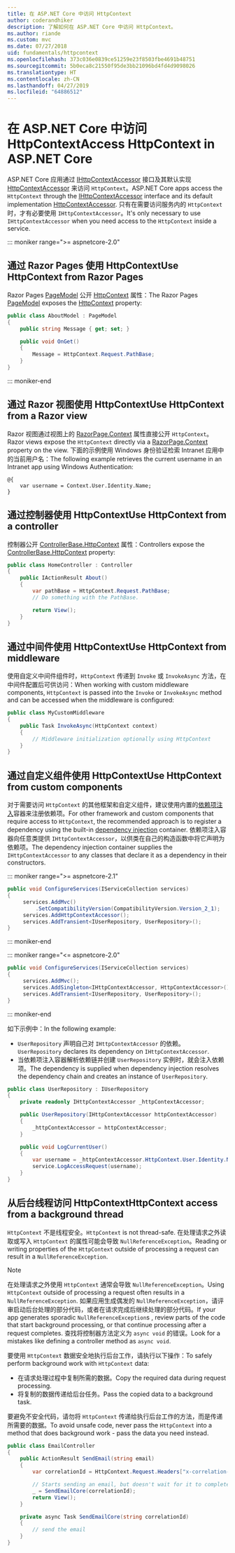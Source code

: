 ```yaml
---
title: 在 ASP.NET Core 中访问 HttpContext
author: coderandhiker
description: 了解如何在 ASP.NET Core 中访问 HttpContext。
ms.author: riande
ms.custom: mvc
ms.date: 07/27/2018
uid: fundamentals/httpcontext
ms.openlocfilehash: 373c036e0839ce51259e23f8503fbe4691b48751
ms.sourcegitcommit: 5b0eca8c21550f95de3bb21096bd4fd4d9098026
ms.translationtype: HT
ms.contentlocale: zh-CN
ms.lasthandoff: 04/27/2019
ms.locfileid: "64886512"
---
```

# <a name="access-httpcontext-in-aspnet-core"></a><span data-ttu-id="f3a0a-103">在 ASP.NET Core 中访问 HttpContext</span><span class="sxs-lookup"><span data-stu-id="f3a0a-103">Access HttpContext in ASP.NET Core</span></span>

<span data-ttu-id="f3a0a-104">ASP.NET Core 应用通过 [IHttpContextAccessor](/dotnet/api/microsoft.aspnetcore.http.ihttpcontextaccessor) 接口及其默认实现 [HttpContextAccessor](/dotnet/api/microsoft.aspnetcore.http.httpcontextaccessor) 来访问 `HttpContext`。</span><span class="sxs-lookup"><span data-stu-id="f3a0a-104">ASP.NET Core apps access the `HttpContext` through the [IHttpContextAccessor](/dotnet/api/microsoft.aspnetcore.http.ihttpcontextaccessor) interface and its default implementation [HttpContextAccessor](/dotnet/api/microsoft.aspnetcore.http.httpcontextaccessor).</span></span> <span data-ttu-id="f3a0a-105">只有在需要访问服务内的 `HttpContext` 时，才有必要使用 `IHttpContextAccessor`。</span><span class="sxs-lookup"><span data-stu-id="f3a0a-105">It's only necessary to use `IHttpContextAccessor` when you need access to the `HttpContext` inside a service.</span></span>

::: moniker range=">= aspnetcore-2.0"

## <a name="use-httpcontext-from-razor-pages"></a><span data-ttu-id="f3a0a-106">通过 Razor Pages 使用 HttpContext</span><span class="sxs-lookup"><span data-stu-id="f3a0a-106">Use HttpContext from Razor Pages</span></span>

<span data-ttu-id="f3a0a-107">Razor Pages [PageModel](/dotnet/api/microsoft.aspnetcore.mvc.razorpages.pagemodel) 公开 [HttpContext](/dotnet/api/microsoft.aspnetcore.mvc.razorpages.pagemodel.httpcontext) 属性：</span><span class="sxs-lookup"><span data-stu-id="f3a0a-107">The Razor Pages [PageModel](/dotnet/api/microsoft.aspnetcore.mvc.razorpages.pagemodel) exposes the [HttpContext](/dotnet/api/microsoft.aspnetcore.mvc.razorpages.pagemodel.httpcontext) property:</span></span>

```csharp
public class AboutModel : PageModel
{
    public string Message { get; set; }

    public void OnGet()
    {
        Message = HttpContext.Request.PathBase;
    }
}
```

::: moniker-end

## <a name="use-httpcontext-from-a-razor-view"></a><span data-ttu-id="f3a0a-108">通过 Razor 视图使用 HttpContext</span><span class="sxs-lookup"><span data-stu-id="f3a0a-108">Use HttpContext from a Razor view</span></span>

<span data-ttu-id="f3a0a-109">Razor 视图通过视图上的 [RazorPage.Context](/dotnet/api/microsoft.aspnetcore.mvc.razor.razorpage.context#Microsoft_AspNetCore_Mvc_Razor_RazorPage_Context) 属性直接公开 `HttpContext`。</span><span class="sxs-lookup"><span data-stu-id="f3a0a-109">Razor views expose the `HttpContext` directly via a [RazorPage.Context](/dotnet/api/microsoft.aspnetcore.mvc.razor.razorpage.context#Microsoft_AspNetCore_Mvc_Razor_RazorPage_Context) property on the view.</span></span> <span data-ttu-id="f3a0a-110">下面的示例使用 Windows 身份验证检索 Intranet 应用中的当前用户名：</span><span class="sxs-lookup"><span data-stu-id="f3a0a-110">The following example retrieves the current username in an Intranet app using Windows Authentication:</span></span>

```cshtml
@{
    var username = Context.User.Identity.Name;
}
```

## <a name="use-httpcontext-from-a-controller"></a><span data-ttu-id="f3a0a-111">通过控制器使用 HttpContext</span><span class="sxs-lookup"><span data-stu-id="f3a0a-111">Use HttpContext from a controller</span></span>

<span data-ttu-id="f3a0a-112">控制器公开 [ControllerBase.HttpContext](/dotnet/api/microsoft.aspnetcore.mvc.controllerbase.httpcontext) 属性：</span><span class="sxs-lookup"><span data-stu-id="f3a0a-112">Controllers expose the [ControllerBase.HttpContext](/dotnet/api/microsoft.aspnetcore.mvc.controllerbase.httpcontext) property:</span></span>

```csharp
public class HomeController : Controller
{
    public IActionResult About()
    {
        var pathBase = HttpContext.Request.PathBase;
        // Do something with the PathBase.

        return View();
    }
}
```

## <a name="use-httpcontext-from-middleware"></a><span data-ttu-id="f3a0a-113">通过中间件使用 HttpContext</span><span class="sxs-lookup"><span data-stu-id="f3a0a-113">Use HttpContext from middleware</span></span>

<span data-ttu-id="f3a0a-114">使用自定义中间件组件时，`HttpContext` 传递到 `Invoke` 或 `InvokeAsync` 方法，在中间件配置后可供访问：</span><span class="sxs-lookup"><span data-stu-id="f3a0a-114">When working with custom middleware components, `HttpContext` is passed into the `Invoke` or `InvokeAsync` method and can be accessed when the middleware is configured:</span></span>

```csharp
public class MyCustomMiddleware
{
    public Task InvokeAsync(HttpContext context)
    {
        // Middleware initialization optionally using HttpContext
    }
}
```

## <a name="use-httpcontext-from-custom-components"></a><span data-ttu-id="f3a0a-115">通过自定义组件使用 HttpContext</span><span class="sxs-lookup"><span data-stu-id="f3a0a-115">Use HttpContext from custom components</span></span>

<span data-ttu-id="f3a0a-116">对于需要访问 `HttpContext` 的其他框架和自定义组件，建议使用内置的[依赖项注入](xref:fundamentals/dependency-injection)容器来注册依赖项。</span><span class="sxs-lookup"><span data-stu-id="f3a0a-116">For other framework and custom components that require access to `HttpContext`, the recommended approach is to register a dependency using the built-in [dependency injection](xref:fundamentals/dependency-injection) container.</span></span> <span data-ttu-id="f3a0a-117">依赖项注入容器向任意类提供 `IHttpContextAccessor`，以供类在自己的构造函数中将它声明为依赖项。</span><span class="sxs-lookup"><span data-stu-id="f3a0a-117">The dependency injection container supplies the `IHttpContextAccessor` to any classes that declare it as a dependency in their constructors.</span></span>

::: moniker range=">= aspnetcore-2.1"

```csharp
public void ConfigureServices(IServiceCollection services)
{
     services.AddMvc()
         .SetCompatibilityVersion(CompatibilityVersion.Version_2_1);
     services.AddHttpContextAccessor();
     services.AddTransient<IUserRepository, UserRepository>();
}
```

::: moniker-end

::: moniker range="<= aspnetcore-2.0"

```csharp
public void ConfigureServices(IServiceCollection services)
{
     services.AddMvc();
     services.AddSingleton<IHttpContextAccessor, HttpContextAccessor>();
     services.AddTransient<IUserRepository, UserRepository>();
}
```

::: moniker-end

<span data-ttu-id="f3a0a-118">如下示例中：</span><span class="sxs-lookup"><span data-stu-id="f3a0a-118">In the following example:</span></span>

* <span data-ttu-id="f3a0a-119">`UserRepository` 声明自己对 `IHttpContextAccessor` 的依赖。</span><span class="sxs-lookup"><span data-stu-id="f3a0a-119">`UserRepository` declares its dependency on `IHttpContextAccessor`.</span></span>
* <span data-ttu-id="f3a0a-120">当依赖项注入容器解析依赖链并创建 `UserRepository` 实例时，就会注入依赖项。</span><span class="sxs-lookup"><span data-stu-id="f3a0a-120">The dependency is supplied when dependency injection resolves the dependency chain and creates an instance of `UserRepository`.</span></span>

```csharp
public class UserRepository : IUserRepository
{
    private readonly IHttpContextAccessor _httpContextAccessor;

    public UserRepository(IHttpContextAccessor httpContextAccessor)
    {
        _httpContextAccessor = httpContextAccessor;
    }

    public void LogCurrentUser()
    {
        var username = _httpContextAccessor.HttpContext.User.Identity.Name;
        service.LogAccessRequest(username);
    }
}
```

## <a name="httpcontext-access-from-a-background-thread"></a><span data-ttu-id="f3a0a-121">从后台线程访问 HttpContext</span><span class="sxs-lookup"><span data-stu-id="f3a0a-121">HttpContext access from a background thread</span></span>

<span data-ttu-id="f3a0a-122">`HttpContext` 不是线程安全。</span><span class="sxs-lookup"><span data-stu-id="f3a0a-122">`HttpContext` is not thread-safe.</span></span> <span data-ttu-id="f3a0a-123">在处理请求之外读取或写入 `HttpContext` 的属性可能会导致 `NullReferenceException`。</span><span class="sxs-lookup"><span data-stu-id="f3a0a-123">Reading or writing properties of the `HttpContext` outside of processing a request can result in a `NullReferenceException`.</span></span>

> [!NOTE]
> <span data-ttu-id="f3a0a-124">在处理请求之外使用 `HttpContext` 通常会导致 `NullReferenceException`。</span><span class="sxs-lookup"><span data-stu-id="f3a0a-124">Using `HttpContext` outside of processing a request often results in a `NullReferenceException`.</span></span> <span data-ttu-id="f3a0a-125">如果应用生成偶发的 `NullReferenceException`，请评审启动后台处理的部分代码，或者在请求完成后继续处理的部分代码。</span><span class="sxs-lookup"><span data-stu-id="f3a0a-125">If your app generates sporadic `NullReferenceException`s , review parts of the code that start background processing, or that continue processing after a request completes.</span></span> <span data-ttu-id="f3a0a-126">查找将控制器方法定义为 `async void` 的错误。</span><span class="sxs-lookup"><span data-stu-id="f3a0a-126">Look for a mistakes like defining a controller method as `async void`.</span></span>

<span data-ttu-id="f3a0a-127">要使用 `HttpContext` 数据安全地执行后台工作，请执行以下操作：</span><span class="sxs-lookup"><span data-stu-id="f3a0a-127">To safely perform background work with `HttpContext` data:</span></span>

* <span data-ttu-id="f3a0a-128">在请求处理过程中复制所需的数据。</span><span class="sxs-lookup"><span data-stu-id="f3a0a-128">Copy the required data during request processing.</span></span>
* <span data-ttu-id="f3a0a-129">将复制的数据传递给后台任务。</span><span class="sxs-lookup"><span data-stu-id="f3a0a-129">Pass the copied data to a background task.</span></span>

<span data-ttu-id="f3a0a-130">要避免不安全代码，请勿将 `HttpContext` 传递给执行后台工作的方法，而是传递所需要的数据。</span><span class="sxs-lookup"><span data-stu-id="f3a0a-130">To avoid unsafe code, never pass the `HttpContext` into a method that does background work - pass the data you need instead.</span></span>

```csharp
public class EmailController
{
    public ActionResult SendEmail(string email)
    {
        var correlationId = HttpContext.Request.Headers["x-correlation-id"].ToString();

        // Starts sending an email, but doesn't wait for it to complete
        _ = SendEmailCore(correlationId);
        return View();
    }

    private async Task SendEmailCore(string correlationId)
    {
        // send the email
    }
}
